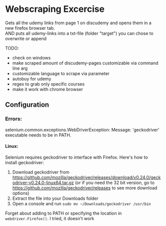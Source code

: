 # Webscraping Excercise

Gets all the udemy links from page 1 on discudemy and opens them in a new firefox browser tab.<br>
AND puts all udemy-links into a txt-file (folder "target") you can chose to overwrite or append

TODO:

- check on windows
- make scraped amount of discudemy-pages customizable via command line arg
- customizable language to scrape via parameter
- autobuy for udemy
- regex to grab only specific courses
- make it work with chrome browser


## Configuration
### Errors:
selenium.common.exceptions.WebDriverException: Message: 'geckodriver' executable needs to be in PATH.<br>
#### Linux:
Selenium requires geckodriver to interface with Firefox. Here's how to install geckodriver:

1. Download geckodriver from https://github.com/mozilla/geckodriver/releases/download/v0.24.0/geckodriver-v0.24.0-linux64.tar.gz (or if you need the 32 bit version, go to https://github.com/mozilla/geckodriver/releases to see more download options)
2. Extract the file into your Downloads folder
3. Open a console and run ```sudo mv ~/Downloads/geckodriver /usr/bin```

Forget about adding to PATH or specifying the location in ```webdriver.Firefox()```.  I tried, it doesn't work